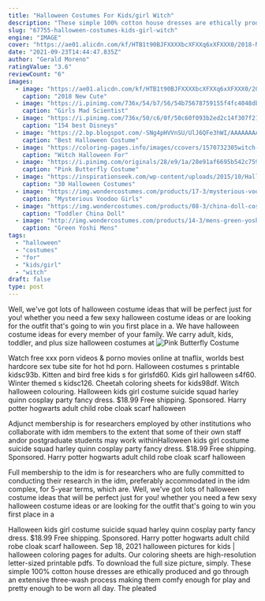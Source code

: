 ```yaml
---
title: "Halloween Costumes For Kids/girl Witch"
description: "These simple 100% cotton house dresses are ethically produced and go through an extensive three-wash process making them comfy enough for play and pretty enough to be worn all day. The pleated"
slug: "67755-halloween-costumes-kids-girl-witch"
engine: "IMAGE"
cover: "https://ae01.alicdn.com/kf/HTB1t90BJFXXXXbcXFXXq6xXFXXX0/2018-New-Cute-Vampire-Halloween-Costume-for-Kids-Girl-Pumpkin-Witch-Dress-Set-Orange-Witches-Children.jpg"
date: "2021-09-23T14:44:47.835Z"
author: "Gerald Moreno"
ratingValue: "3.6"
reviewCount: "6"
images:
  - image: "https://ae01.alicdn.com/kf/HTB1t90BJFXXXXbcXFXXq6xXFXXX0/2018-New-Cute-Vampire-Halloween-Costume-for-Kids-Girl-Pumpkin-Witch-Dress-Set-Orange-Witches-Children.jpg"
    caption: "2018 New Cute"
  - image: "https://i.pinimg.com/736x/54/b7/56/54b75678759155f4fc4048db9f82cdc7.jpg"
    caption: "Girls Mad Scientist"
  - image: "https://i.pinimg.com/736x/50/c6/0f/50c60f093b2ed2c14f307f2172d0d6b0--kids-costumes-girls-costume-for-girls.jpg"
    caption: "154 best Disneys"
  - image: "https://2.bp.blogspot.com/-SNg4pHVVnSU/UlJ6QFe3hWI/AAAAAAAAEFU/OZh6yoN8O40/s1600/the-walking-dead-decomposed-deluxe-teen-costume.jpg"
    caption: "Best Halloween Costume"
  - image: "https://coloring-pages.info/images/ccovers/1570732305witch-halloween-for-adults.jpg"
    caption: "Witch Halloween For"
  - image: "https://i.pinimg.com/originals/28/e9/1a/28e91af6695b542c759fa0e962f6e8e8.jpg"
    caption: "Pink Butterfly Costume"
  - image: "https://inspirationseek.com/wp-content/uploads/2015/10/Halloween-Costumes-For-Kids-Girls-with-Cutie-Bones-Skeleton-Costume.jpg"
    caption: "30 Halloween Costumes"
  - image: "https://img.wondercostumes.com/products/17-3/mysterious-voodoo-girls-costume.jpg"
    caption: "Mysterious Voodoo Girls"
  - image: "https://img.wondercostumes.com/products/08-3/china-doll-costume.jpg"
    caption: "Toddler China Doll"
  - image: "http://img.wondercostumes.com/products/14-3/mens-green-yoshi-costume.jpg"
    caption: "Green Yoshi Mens"
tags:
  - "halloween"
  - "costumes"
  - "for"
  - "kids/girl"
  - "witch"
draft: false
type: post
---
```


Well, we've got lots of halloween costume ideas that will be perfect just for you! whether you need a few sexy halloween costume ideas or are looking for the outfit that's going to win you first place in a. We have halloween costume ideas for every member of your family. We carry adult, kids, toddler, and plus size halloween costumes at
![Pink Butterfly Costume](https://i.pinimg.com/originals/28/e9/1a/28e91af6695b542c759fa0e962f6e8e8.jpg "Pink Butterfly Costume")

Watch free xxx porn videos &amp; porno movies online at tnaflix, worlds best hardcore sex tube site for hot hd porn. Halloween costumes s printable kidsc93b. Kitten and bird free kids s for girlsfd60.  Kids girl halloween s4f60. Winter themed s kidsc126. Cheetah coloring sheets for kids98df. Witch halloween colouring. Halloween kids girl costume suicide squad harley quinn cosplay party fancy dress. $18.99  Free shipping. Sponsored. Harry potter hogwarts adult child robe cloak scarf halloween
<!--inArticleAds-->

<!--galleryOne-->

Adjunct membership is for researchers employed by other institutions who collaborate with idm members to the extent that some of their own staff andor postgraduate students may work withinHalloween kids girl costume suicide squad harley quinn cosplay party fancy dress. $18.99  Free shipping. Sponsored. Harry potter hogwarts adult child robe cloak scarf halloween
<!--inArticleAds-->

<!--galleryTwo-->

Full membership to the idm is for researchers who are fully committed to conducting their research in the idm, preferably accommodated in the idm complex, for 5-year terms, which are. Well, we've got lots of halloween costume ideas that will be perfect just for you! whether you need a few sexy halloween costume ideas or are looking for the outfit that's going to win you first place in a
<!--galleryThree-->

Halloween kids girl costume suicide squad harley quinn cosplay party fancy dress. $18.99  Free shipping. Sponsored. Harry potter hogwarts adult child robe cloak scarf halloween. Sep 18, 2021 halloween pictures for kids | halloween coloring pages for adults. Our coloring sheets are high-resolution letter-sized printable pdfs. To download the full size picture, simply. These simple 100% cotton house dresses are ethically produced and go through an extensive three-wash process making them comfy enough for play and pretty enough to be worn all day. The pleated